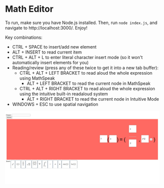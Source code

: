# Math Editor

To run, make sure you have Node.js installed. Then, run `node index.js`, and navigate to http://localhost:3000/. Enjoy!

Key combinations:
* CTRL + SPACE to insert/add new element
* ALT + INSERT to read current item
* CTRL + ALT + L to enter literal character insert mode (so it won't automatically insert elements for you)
* Reading/review (press any of these twice to get it into a new tab buffer):
    * CTRL + ALT + LEFT BRACKET to read aloud the whole expression using MathSpeak
        * ALT + LEFT BRACKET to read the current node in MathSpeak
    * CTRL + ALT + RIGHT BRACKET to read aloud the whole expression using the intuitive built-in readaloud system
        * ALT + RIGHT BRACKET to read the current node in Intuitive Mode
* WINDOWS + ESC to use spatial navigation

![Early Demo of Editor, Displaying Equation](Screenshot_24-2-2024_22859_localhost.jpeg)
